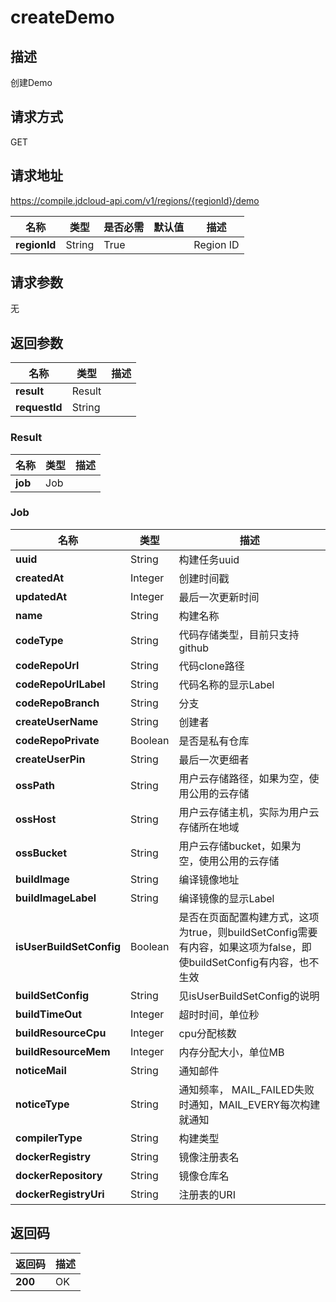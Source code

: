 # createDemo


## 描述
创建Demo

## 请求方式
GET

## 请求地址
https://compile.jdcloud-api.com/v1/regions/{regionId}/demo

|名称|类型|是否必需|默认值|描述|
|---|---|---|---|---|
|**regionId**|String|True| |Region ID|

## 请求参数
无


## 返回参数
|名称|类型|描述|
|---|---|---|
|**result**|Result| |
|**requestId**|String| |

### Result
|名称|类型|描述|
|---|---|---|
|**job**|Job| |
### Job
|名称|类型|描述|
|---|---|---|
|**uuid**|String|构建任务uuid|
|**createdAt**|Integer|创建时间戳|
|**updatedAt**|Integer|最后一次更新时间|
|**name**|String|构建名称|
|**codeType**|String|代码存储类型，目前只支持github|
|**codeRepoUrl**|String|代码clone路径|
|**codeRepoUrlLabel**|String|代码名称的显示Label|
|**codeRepoBranch**|String|分支|
|**createUserName**|String|创建者|
|**codeRepoPrivate**|Boolean|是否是私有仓库|
|**createUserPin**|String|最后一次更细者|
|**ossPath**|String|用户云存储路径，如果为空，使用公用的云存储|
|**ossHost**|String|用户云存储主机，实际为用户云存储所在地域|
|**ossBucket**|String|用户云存储bucket，如果为空，使用公用的云存储|
|**buildImage**|String|编译镜像地址|
|**buildImageLabel**|String|编译镜像的显示Label|
|**isUserBuildSetConfig**|Boolean|是否在页面配置构建方式，这项为true，则buildSetConfig需要有内容，如果这项为false，即使buildSetConfig有内容，也不生效|
|**buildSetConfig**|String|见isUserBuildSetConfig的说明|
|**buildTimeOut**|Integer|超时时间，单位秒|
|**buildResourceCpu**|Integer|cpu分配核数|
|**buildResourceMem**|Integer|内存分配大小，单位MB|
|**noticeMail**|String|通知邮件|
|**noticeType**|String|通知频率， MAIL_FAILED失败时通知，MAIL_EVERY每次构建就通知|
|**compilerType**|String|构建类型|
|**dockerRegistry**|String|镜像注册表名|
|**dockerRepository**|String|镜像仓库名|
|**dockerRegistryUri**|String|注册表的URI|

## 返回码
|返回码|描述|
|---|---|
|**200**|OK|
